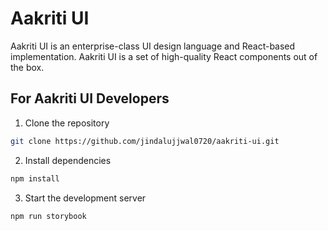 # Aakriti UI

Aakriti UI is an enterprise-class UI design language and React-based implementation. Aakriti UI is a set of high-quality React components out of the box.

## For Aakriti UI Developers

1. Clone the repository

```bash
git clone https://github.com/jindalujjwal0720/aakriti-ui.git
```

2. Install dependencies

```bash
npm install
```

3. Start the development server

```bash
npm run storybook
```
